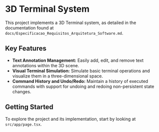 # 3D Terminal System

This project implements a 3D Terminal system, as detailed in the documentation found at `docs/Especificacao_Requisitos_Arquitetura_Software.md`.

## Key Features

*   **Text Annotation Management:** Easily add, edit, and remove text annotations within the 3D scene.
*   **Visual Terminal Simulation:** Simulate basic terminal operations and visualize them in a three-dimensional space.
*   **Command History and Undo/Redo:** Maintain a history of executed commands with support for undoing and redoing non-persistent state changes.

## Getting Started

To explore the project and its implementation, start by looking at `src/app/page.tsx`.
